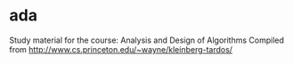 # ada
Study material for the course: Analysis and Design of Algorithms
Compiled from http://www.cs.princeton.edu/~wayne/kleinberg-tardos/

